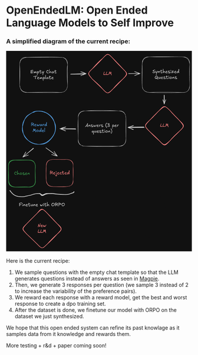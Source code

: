 # OpenEndedLM: Open Ended Language Models to Self Improve

### A simplified diagram of the current recipe:
![recipe](recipe.png)

Here is the current recipe:
1. We sample questions with the empty chat template so that the LLM generates questions instead of answers as seen in [Magpie](https://arxiv.org/abs/2406.08464).
2. Then, we generate 3 responses per question (we sample 3 instead of 2 to increase the variability of the preference pairs).
3. We reward each response with a reward model, get the best and worst response to create a dpo training set.
4. After the dataset is done, we finetune our model with ORPO on the dataset we just synthesized.

We hope that this open ended system can refine its past knowlage as it samples data from it knowledge and rewards them.

More testing + r&d + paper coming soon!